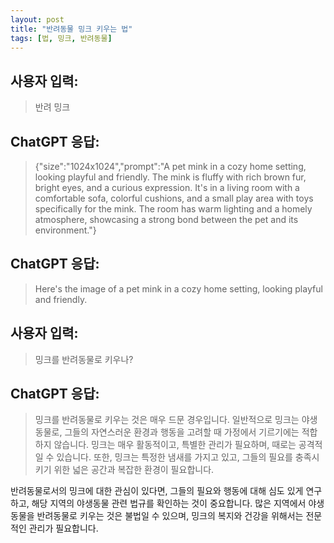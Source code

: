 ```yaml
---
layout: post
title: "반려동물 밍크 키우는 법"
tags: [법, 밍크, 반려동물]
---
```


## 사용자 입력:
> 반려 밍크

## ChatGPT 응답:
> {"size":"1024x1024","prompt":"A pet mink in a cozy home setting, looking playful and friendly. The mink is fluffy with rich brown fur, bright eyes, and a curious expression. It's in a living room with a comfortable sofa, colorful cushions, and a small play area with toys specifically for the mink. The room has warm lighting and a homely atmosphere, showcasing a strong bond between the pet and its environment."}

## ChatGPT 응답:
> Here's the image of a pet mink in a cozy home setting, looking playful and friendly.

## 사용자 입력:
> 밍크를 반려동물로 키우나?

## ChatGPT 응답:
> 밍크를 반려동물로 키우는 것은 매우 드문 경우입니다. 일반적으로 밍크는 야생 동물로, 그들의 자연스러운 환경과 행동을 고려할 때 가정에서 기르기에는 적합하지 않습니다. 밍크는 매우 활동적이고, 특별한 관리가 필요하며, 때로는 공격적일 수 있습니다. 또한, 밍크는 특정한 냄새를 가지고 있고, 그들의 필요를 충족시키기 위한 넓은 공간과 복잡한 환경이 필요합니다. 

반려동물로서의 밍크에 대한 관심이 있다면, 그들의 필요와 행동에 대해 심도 있게 연구하고, 해당 지역의 야생동물 관련 법규를 확인하는 것이 중요합니다. 많은 지역에서 야생동물을 반려동물로 키우는 것은 불법일 수 있으며, 밍크의 복지와 건강을 위해서는 전문적인 관리가 필요합니다.

